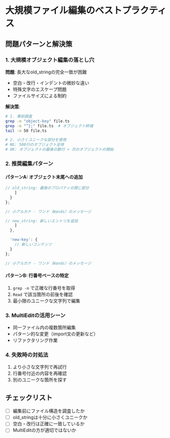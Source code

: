 # 大規模ファイル編集のベストプラクティス

## 問題パターンと解決策

### 1. 大規模オブジェクト編集の落とし穴
**問題**: 長大なold_stringの完全一致が困難
- 空白・改行・インデントの微妙な違い
- 特殊文字のエスケープ問題
- ファイルサイズによる制約

**解決策**:
```bash
# 1. 事前調査
grep -n "object-key" file.ts
grep -n "^};" file.ts  # オブジェクト終端
tail -n 50 file.ts

# 2. 小さくユニークな部分を使用
# NG: 500行のオブジェクト全体
# OK: オブジェクトの最後の数行 + 次のオブジェクトの開始
```

### 2. 推奨編集パターン

#### パターンA: オブジェクト末尾への追加
```typescript
// old_string: 最後のプロパティの閉じ部分
    ]
  }
};

// 小アルカナ - ワンド（Wands）のメッセージ

// new_string: 新しいエントリを追加
    ]
  },

  'new-key': {
    // 新しいコンテンツ
  }
};

// 小アルカナ - ワンド（Wands）のメッセージ
```

#### パターンB: 行番号ベースの特定
1. `grep -n` で正確な行番号を取得
2. `Read` で該当箇所の前後を確認
3. 最小限のユニークな文字列で編集

### 3. MultiEditの活用シーン
- 同一ファイル内の複数箇所編集
- パターン的な変更（import文の更新など）
- リファクタリング作業

### 4. 失敗時の対処法
1. より小さな文字列で再試行
2. 行番号付近の内容を再確認
3. 別のユニークな箇所を探す

## チェックリスト
- [ ] 編集前にファイル構造を調査したか
- [ ] old_stringは十分に小さくユニークか
- [ ] 空白・改行は正確に一致しているか
- [ ] MultiEditの方が適切ではないか